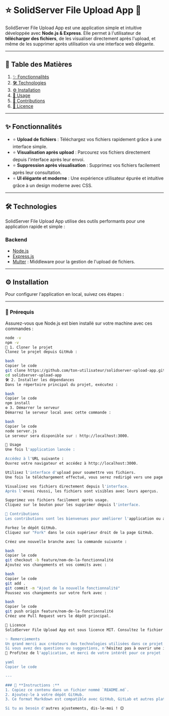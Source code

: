 # ⭐ **SolidServer File Upload App 💾**

SolidServer File Upload App est une application simple et intuitive développée avec **Node.js & Express**. Elle permet à l'utilisateur de **télécharger des fichiers**, de les visualiser directement après l'upload, et même de les supprimer après utilisation via une interface web élégante.

---

## 📜 **Table des Matières**

1. [✨ Fonctionnalités](#fonctionnalités)  
2. [🛠️ Technologies](#technologies)  
3. [⚙️ Installation](#installation)  
4. [🚀 Usage](#usage)  
5. [🤝 Contributions](#contributions)  
6. [📜 Licence](#licence)  

---

## ✨ **Fonctionnalités**

- ⭐ **Upload de fichiers** : Téléchargez vos fichiers rapidement grâce à une interface simple.  
- ⭐ **Visualisation après upload** : Parcourez vos fichiers directement depuis l'interface après leur envoi.  
- ⭐ **Suppression après visualisation** : Supprimez vos fichiers facilement après leur consultation.  
- ⭐ **UI élégante et moderne** : Une expérience utilisateur épurée et intuitive grâce à un design moderne avec CSS.

---

## 🛠️ **Technologies**

SolidServer File Upload App utilise des outils performants pour une application rapide et simple :

### **Backend**  
- [Node.js](https://nodejs.org/)  
- [Express.js](https://expressjs.com/)  
- [Multer](https://github.com/expressjs/multer) : Middleware pour la gestion de l'upload de fichiers.

---

## ⚙️ **Installation**

Pour configurer l'application en local, suivez ces étapes :

---

### 📌 **Prérequis**

Assurez-vous que Node.js est bien installé sur votre machine avec ces commandes :

```bash
node -v
npm -v
🚀 1. Cloner le projet
Clonez le projet depuis GitHub :

bash
Copier le code
git clone https://github.com/ton-utilisateur/solidserver-upload-app.git
cd solidserver-upload-app
🛠️ 2. Installer les dépendances
Dans le répertoire principal du projet, exécutez :

bash
Copier le code
npm install
⚙️ 3. Démarrer le serveur
Démarrez le serveur local avec cette commande :

bash
Copier le code
node server.js
Le serveur sera disponible sur : http://localhost:3000.

🚀 Usage
Une fois l'application lancée :

Accédez à l'URL suivante :
Ouvrez votre navigateur et accédez à http://localhost:3000.

Utilisez l'interface d'upload pour soumettre vos fichiers.
Une fois le téléchargement effectué, vous serez redirigé vers une page où vous pouvez visualiser les fichiers uploadés.

Visualisez vos fichiers directement depuis l'interface.
Après l'envoi réussi, les fichiers sont visibles avec leurs aperçus.

Supprimez vos fichiers facilement après usage.
Cliquez sur le bouton pour les supprimer depuis l'interface.

🤝 Contributions
Les contributions sont les bienvenues pour améliorer l'application ou ajouter de nouvelles fonctionnalités. Si vous souhaitez contribuer, suivez ces étapes :

Forkez le dépôt GitHub.
Cliquez sur "Fork" dans le coin supérieur droit de la page GitHub.

Créez une nouvelle branche avec la commande suivante :

bash
Copier le code
git checkout -b feature/nom-de-la-fonctionnalité
Ajoutez vos changements et vos commits avec :

bash
Copier le code
git add .
git commit -m "Ajout de la nouvelle fonctionnalité"
Poussez vos changements sur votre fork avec :

bash
Copier le code
git push origin feature/nom-de-la-fonctionnalité
Créez une Pull Request vers le dépôt principal.

📜 Licence
SolidServer File Upload App est sous licence MIT. Consultez le fichier LICENSE pour plus d'informations.

✨ Remerciements
Un grand merci aux créateurs des technologies utilisées dans ce projet : Node.js, Express.js, et Multer.
Si vous avez des questions ou suggestions, n'hésitez pas à ouvrir une issue sur GitHub.
🎉 Profitez de l'application, et merci de votre intérêt pour ce projet ! 🚀

yaml
Copier le code

---

### 📌 **Instructions :**
1. Copiez ce contenu dans un fichier nommé `README.md`.
2. Ajoutez-le à votre dépôt GitHub.
3. Ce format Markdown est compatible avec GitHub, GitLab et autres plateformes. 

Si tu as besoin d'autres ajustements, dis-le-moi ! 😊
